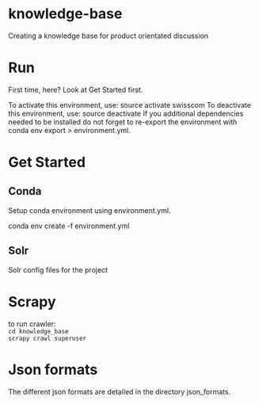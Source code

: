 # knowledge-base
Creating a knowledge base for product orientated discussion

# Run

First time, here? Look at Get Started first.

To activate this environment, use: source activate swisscom
To deactivate this environment, use: source deactivate
If you additional dependencies needed to be installed do not forget to re-export the environment with conda env export > environment.yml.

# Get Started

## Conda

Setup conda environment using environment.yml.

conda env create -f environment.yml


## Solr
Solr config files for the project


# Scrapy

to run crawler:  
`cd knowledge_base`  
`scrapy crawl superuser`

# Json formats

The different json formats are detailed in the directory json_formats.
